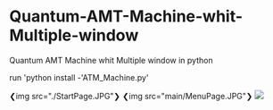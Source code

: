 # Quantum-AMT-Machine-whit-Multiple-window
Quantum AMT Machine whit Multiple window in python

run 'python install -'ATM_Machine.py'

❮img src="./StartPage.JPG"❯
❮img src="main/MenuPage.JPG"❯
![](images/%20StartPage.JPG)


